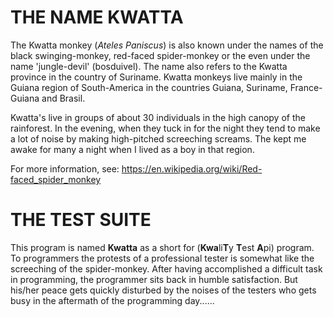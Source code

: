 THE NAME KWATTA
===============


The Kwatta monkey (*Ateles Paniscus*) is also known under the names
of the black swinging-monkey, red-faced spider-monkey or the even 
under the name 'jungle-devil' (bosduivel).
The name also refers to the Kwatta province in the country of Suriname.
Kwatta monkeys live mainly in the Guiana region of South-America in the
countries Guiana, Suriname, France-Guiana and Brasil.

Kwatta's live in groups of about 30 individuals in the high canopy of the
rainforest. In the evening, when they tuck in for the night they tend to 
make a lot of noise by making high-pitched screeching screams. The kept me
awake for many a night when I lived as a boy in that region.

For more information, see: https://en.wikipedia.org/wiki/Red-faced_spider_monkey


THE TEST SUITE
==============

This program is named **Kwatta** as a short for (**Kwa**li**T**y **T**est **A**pi) program.
To programmers the protests of a professional tester is somewhat like the 
screeching of the spider-monkey. After having accomplished a difficult task
in programming, the programmer sits back in humble satisfaction.
But his/her peace gets quickly disturbed by the noises of the testers
who gets busy in the aftermath of the programming day......